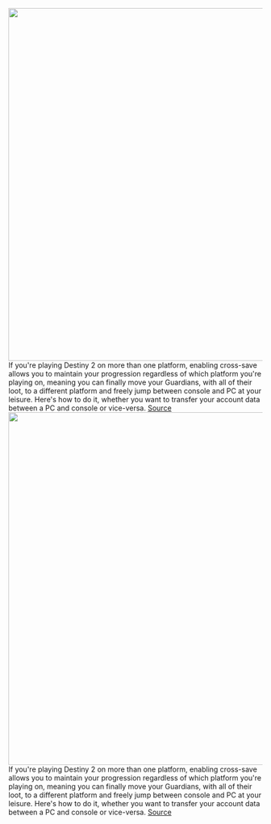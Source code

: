 <img src='https://cdn.vox-cdn.com/thumbor/DlV54lz2tqgnpvxOu3YmUX9YY_g=/0x0:1541x1016/1200x800/filters:focal(623x367:869x613)/cdn.vox-cdn.com/uploads/chorus_image/image/70622735/Destiny_2_Witch_Queen.0.png' width='700px' /><br/>
If you're playing Destiny 2 on more than one platform, enabling cross-save allows you to maintain your progression regardless of which platform you're playing on, meaning you can finally move your Guardians, with all of their loot, to a different platform and freely jump between console and PC at your leisure. Here's how to do it, whether you want to transfer your account data between a PC and console or vice-versa.
<a href='https://www.theverge.com/22966324/destiny-2-how-to-cross-save-game-pc-xbox-ps4-steam-data'> Source <a/><img src='https://cdn.vox-cdn.com/thumbor/DlV54lz2tqgnpvxOu3YmUX9YY_g=/0x0:1541x1016/1200x800/filters:focal(623x367:869x613)/cdn.vox-cdn.com/uploads/chorus_image/image/70622735/Destiny_2_Witch_Queen.0.png' width='700px' /><br/>
If you're playing Destiny 2 on more than one platform, enabling cross-save allows you to maintain your progression regardless of which platform you're playing on, meaning you can finally move your Guardians, with all of their loot, to a different platform and freely jump between console and PC at your leisure. Here's how to do it, whether you want to transfer your account data between a PC and console or vice-versa.
<a href='https://www.theverge.com/22966324/destiny-2-how-to-cross-save-game-pc-xbox-ps4-steam-data'> Source <a/>